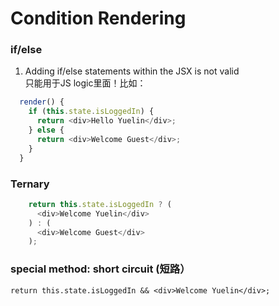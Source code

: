 # Condition Rendering

### if/else
1. Adding if/else statements within the JSX is not valid   
只能用于JS logic里面！比如：   
```javascript
  render() {
    if (this.state.isLoggedIn) {
      return <div>Hello Yuelin</div>;
    } else {
      return <div>Welcome Guest</div>;
    }
  }
  ```

### Ternary
```javascript
    return this.state.isLoggedIn ? (
      <div>Welcome Yuelin</div>
    ) : (
      <div>Welcome Guest</div>
    );
```
### special method: short circuit (短路）
`return this.state.isLoggedIn && <div>Welcome Yuelin</div>;`
